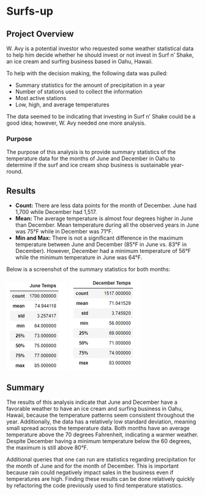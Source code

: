 # Surfs-up

## Project Overview

W. Avy is a potential investor who requested some weather statistical data to help him decide whether he should invest or not invest in Surf n’ Shake, an ice cream and surfing business based in Oahu, Hawaii.

To help with the decision making, the following data was pulled:

-	Summary statistics for the amount of precipitation in a year
-	Number of stations used to collect the information
-	Most active stations
-	Low, high, and average temperatures

The data seemed to be indicating that investing in Surf n’ Shake could be a good idea; however, W. Avy needed one more analysis.

### Purpose

The purpose of this analysis is to provide summary statistics of the temperature data for the months of June and December in Oahu to determine if the surf and ice cream shop business is sustainable year-round.

## Results

- **Count:** There are less data points for the month of December. June had 1,700 while December had 1,517.
- **Mean:** The average temperature is almost four degrees higher in June than December. Mean temperature during all the observed years in June was 75°F while in December was 71°F.
- **Min and Max:** There is not a significant difference in the maximum temperature between June and December (85°F in June vs. 83°F in December). However, December had a minimum temperature of 56°F while the minimum temperature in June was 64°F. 

Below is a screenshot of the summary statistics for both months:


![](Resources/jun_temps.PNG)    ![](Resources/dec_temps.PNG)

## Summary

The results of this analysis indicate that June and December have a favorable weather to have an ice cream and surfing business in Oahu, Hawaii, because the temperature patterns seem consistent throughout the year. Additionally, the data has a relatively low standard deviation, meaning small spread across the temperature data.
Both months have an average temperature above the 70 degrees Fahrenheit, indicating a warmer weather. Despite December having a minimum temperature below the 60 degrees, the maximum is still above 80°F. 

Additional queries that one can run are statistics regarding precipitation for the month of June and for the month of December. This is important because rain could negatively impact sales in the business even if temperatures are high. Finding these results can be done relatively quickly by refactoring the code previously used to find temperature statistics. 

